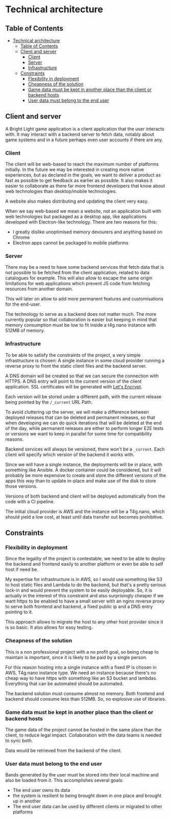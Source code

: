 # Technical architecture

## Table of Contents
- [Technical architecture](#technical-architecture)
  - [Table of Contents](#table-of-contents)
  - [Client and server](#client-and-server)
    - [Client](#client)
    - [Server](#server)
    - [Infrastructure](#infrastructure)
  - [Constraints](#constraints)
    - [Flexibility in deployment](#flexibility-in-deployment)
    - [Cheapness of the solution](#cheapness-of-the-solution)
    - [Game data must be kept in another place than the client or backend hosts](#game-data-must-be-kept-in-another-place-than-the-client-or-backend-hosts)
    - [User data must belong to the end user](#user-data-must-belong-to-the-end-user)

## Client and server

A Bright Light game application is a client application that the user interacts with. It may interact with a backend 
server to fetch data, notably about game systems and in a future perhaps even user accounts if there are any.

### Client

The client will be web-based to reach the maximum number of platforms initially. In the future we may be interested in
creating more native experiences, but as declared in the goals, we want to deliver a product as fast as possible to get
feedback as earlier as possible. It also makes it easier to collaborate as there far more frontend developers that know
about web technologies than desktop/mobile technologies.

A website also makes distributing and updating the client very easy.

When we say web-based we mean a website, not an application built with web technologies but packaged as a desktop app,
like applications developed with Electron-like technology. There are two reasons for this:
- I greatly dislike unoptimised memory devourers and anything based on Chrome
- Electron apps cannot be packaged to mobile platforms

### Server

There may be a need to have some backend services that fetch data that is not possible to be fetched from the client
application, related to data catalogues for example. This will also allow to escape the same origin limitations for
web applications which prevent JS code from fetching resources from another domain.

This will later on allow to add more permanent features and customisations for the end-user.

The technology to serve as a backend does not matter much. The more currently popular so that collaboration is easier 
but keeping in mind that memory consumption must be low to fit inside a t4g.nano instance with 512MB of memory.

### Infrastructure

To be able to satisfy the constraints of the project, a very simple infrastructure is chosen:
A single instance in some cloud provider running a reverse proxy to front the static client files and the backend 
server.

A DNS domain will be created so that we can secure the connection with HTTPS. A DNS entry will point to the current
version of the client application. SSL certificates will be generated with [Let's Encrypt](https://letsencrypt.org).

Each version will be stored under a different path, with the current release being pointed by the `/_current` URL Path.

To avoid cluttering up the server, we will make a difference between deployed releases that can be deleted and permanent
releases, so that when developing we can do quick iterations that will be deleted at the end of the day, while permanent
releases are either to perform longer E2E tests or versions we want to keep in parallel for some time for compatibility
reasons.

Backend services will always be versioned, there won't be a `_current`. Each client will specify which version of the
backend it works with.

Since we will have a single instance, the deployments will be in place, with something like Ansible. A docker
container could be considered, but it will probably be more expensive to create and store the different versions of the
apps this way than to update in-place and make use of the disk to store those versions.

Versions of both backend and client will be deployed automatically from the code with a CI pipeline.

The initial cloud provider is AWS and the instance will be a T4g.nano, which should yield a low cost, at least until 
data transfer out becomes prohibitive.

## Constraints

### Flexibility in deployment

Since the legality of the project is contestable, we need to be able to deploy the backend and frontend easily to 
another platform or even be able to self host if need be.

My expertise for infrastructure is in AWS, so I would use something like S3 to host static files and Lambda to do the 
backend, but that's a pretty serious lock-in and would prevent the system to be easily deployable. So, it is actually
in the interest of this constraint and also surprisingly cheaper if we want https to be enabled to have a small server
with an nginx reverse proxy to serve both frontend and backend, a fixed public ip and a DNS entry pointing to it.

This approach allows to migrate the host to any other host provider since it is so basic. It also allows for easy 
testing.

### Cheapness of the solution

This is a non professional project with a no profit goal, so being cheap to maintain is important, since it is likely
to be paid by a single person.

For this reason hosting into a single instance with a fixed IP is chosen in AWS, T4g.nano instance type. We need an 
instance because there's no cheap way to have https with something like an S3 bucket and lambdas.
Everything that can be automated should be automated.

The backend solution must consume almost no memory. Both frontend and backend should consume less than 512MB. So, no 
explosive use of libraries. 

### Game data must be kept in another place than the client or backend hosts

The game data of the project cannot be hosted in the same place than the client, to reduce legal impact. Collaboration 
with the data teams is needed to sync both.

Data would be retrieved from the backend of the client.

### User data must belong to the end user

Bands generated by the user must be stored into their local machine and also be loaded from it. This accomplishes 
several goals:

- The end user owns its data
- the system is resilient to being brought down in one place and brought up in another
- The end user data can be used by different clients or migrated to other platforms